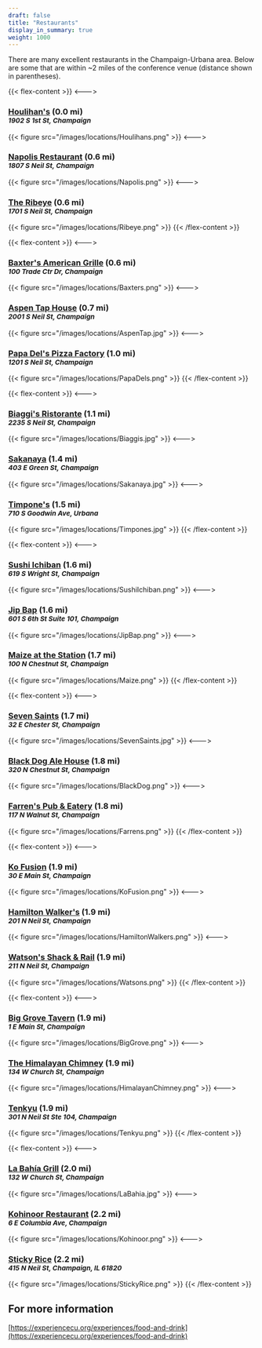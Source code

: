 ```yaml
---
draft: false
title: "Restaurants"
display_in_summary: true
weight: 1000
---
```


There are many excellent restaurants in the Champaign-Urbana area. Below are some that are within ~2 miles of the conference venue (distance shown in parentheses). 

{{< flex-content >}}
<--->
<h3><a href="http://www.stayatthei.com/houlihans">Houlihan's</a> (0.0 mi)<br><small><i>1902 S 1st St, Champaign</i></small></h3>
{{< figure src="/images/locations/Houlihans.png" >}}
<--->
<h3><a href="https://napolisitalianchampaign.com">Napolis Restaurant</a> (0.6 mi)<br><small><i>1807 S Neil St, Champaign</i></small></h3>
{{< figure src="/images/locations/Napolis.png" >}}
<--->
<h3><a href="https://www.theribeyerestaurant.org">The Ribeye</a> (0.6 mi)<br><small><i>1701 S Neil St, Champaign</i></small></h3>
{{< figure src="/images/locations/Ribeye.png" >}}
{{< /flex-content >}}

{{< flex-content >}}
<--->
<h3><a href="https://baxtersgrille.com">Baxter's American Grille</a> (0.6 mi)<br><small><i>100 Trade Ctr Dr, Champaign</i></small></h3>
{{< figure src="/images/locations/Baxters.png" >}}
<--->
<h3><a href="https://aspentaphouse.com">Aspen Tap House</a> (0.7 mi)<br><small><i>2001 S Neil St, Champaign</i></small></h3>
{{< figure src="/images/locations/AspenTap.jpg" >}}
<--->
<h3><a href="https://www.papadels.com">Papa Del's Pizza Factory</a> (1.0 mi)<br><small><i>1201 S Neil St, Champaign</i></small></h3>
{{< figure src="/images/locations/PapaDels.png" >}}
{{< /flex-content >}}

{{< flex-content >}}
<--->
<h3><a href="http://www.biaggis.com">Biaggi's Ristorante</a> (1.1 mi)<br><small><i>2235 S Neil St, Champaign</i></small></h3>
{{< figure src="/images/locations/Biaggis.jpg" >}}
<--->
<h3><a href="http://www.sakanayarestaurant.com">Sakanaya</a> (1.4 mi)<br><small><i>403 E Green St, Champaign</i></small></h3>
{{< figure src="/images/locations/Sakanaya.jpg" >}}
<--->
<h3><a href="http://timpones-urbana.com">Timpone's</a> (1.5 mi)<br><small><i>710 S Goodwin Ave, Urbana</i></small></h3>
{{< figure src="/images/locations/Timpones.jpg" >}}
{{< /flex-content >}}

{{< flex-content >}}
<--->
<h3><a href="https://www.sushiichiban.net">Sushi Ichiban</a> (1.6 mi)<br><small><i>619 S Wright St, Champaign</i></small></h3>
{{< figure src="/images/locations/SushiIchiban.png" >}}
<--->
<h3><a href="http://www.jipbapcu.com">Jip Bap</a> (1.6 mi)<br><small><i>601 S 6th St Suite 101, Champaign</i></small></h3>
{{< figure src="/images/locations/JipBap.png" >}}
<--->
<h3><a href="http://www.maizemexicangrill.com">Maize at the Station</a> (1.7 mi)<br><small><i>100 N Chestnut St, Champaign</i></small></h3>
{{< figure src="/images/locations/Maize.png" >}}
{{< /flex-content >}}

{{< flex-content >}}
<--->
<h3><a href="http://www.sevensaintsbar.com">Seven Saints</a> (1.7 mi)<br><small><i>32 E Chester St, Champaign</i></small></h3>
{{< figure src="/images/locations/SevenSaints.jpg" >}}
<--->
<h3><a href="http://www.blackdogchampaign.com">Black Dog Ale House</a> (1.8 mi)<br><small><i>320 N Chestnut St, Champaign</i></small></h3>
{{< figure src="/images/locations/BlackDog.png" >}}
<--->
<h3><a href="http://www.farrenspub.com">Farren's Pub & Eatery</a> (1.8 mi)<br><small><i>117 N Walnut St, Champaign</i></small></h3>
{{< figure src="/images/locations/Farrens.png" >}}
{{< /flex-content >}}

{{< flex-content >}}
<--->
<h3><a href="https://www.kofusion.com/menu-selection">Ko Fusion</a> (1.9 mi)<br><small><i>30 E Main St, Champaign</i></small></h3>
{{< figure src="/images/locations/KoFusion.png" >}}
<--->
<h3><a href="https://www.hamiltonwalkers.com">Hamilton Walker's</a> (1.9 mi)<br><small><i>201 N Neil St, Champaign</i></small></h3>
{{< figure src="/images/locations/HamiltonWalkers.png" >}}
<--->
<h3><a href="http://www.watsonschicken.com">Watson's Shack & Rail</a> (1.9 mi)<br><small><i>211 N Neil St, Champaign</i></small></h3>
{{< figure src="/images/locations/Watsons.png" >}}
{{< /flex-content >}}

{{< flex-content >}}
<--->
<h3><a href="https://www.biggrovetavern.com/food">Big Grove Tavern</a> (1.9 mi)<br><small><i>1 E Main St, Champaign</i></small></h3>
{{< figure src="/images/locations/BigGrove.png" >}}
<--->
<h3><a href="https://www.thehimalayanchimneyil.com">The Himalayan Chimney</a> (1.9 mi)<br><small><i>134 W Church St, Champaign</i></small></h3>
{{< figure src="/images/locations/HimalayanChimney.png" >}}
<--->
<h3><a href="http://tenkyu.cafe">Tenkyu</a> (1.9 mi)<br><small><i>301 N Neil St Ste 104, Champaign</i></small></h3>
{{< figure src="/images/locations/Tenkyu.png" >}}
{{< /flex-content >}}

{{< flex-content >}}
<--->
<h3><a href="http://labahiagrill.com">La Bahía Grill</a> (2.0 mi)<br><small><i>132 W Church St, Champaign</i></small></h3>
{{< figure src="/images/locations/LaBahia.jpg" >}}
<--->
<h3><a href="http://www.kohinoorchampaign.com">Kohinoor Restaurant</a> (2.2 mi)<br><small><i>6 E Columbia Ave, Champaign</i></small></h3>
{{< figure src="/images/locations/Kohinoor.png" >}}
<--->
<h3><a href="http://www.stickyricechampaign.com">Sticky Rice</a> (2.2 mi)<br><small><i>415 N Neil St, Champaign, IL 61820</i></small></h3>
{{< figure src="/images/locations/StickyRice.png" >}}
{{< /flex-content >}}

## For more information

[https://experiencecu.org/experiences/food-and-drink](https://experiencecu.org/experiences/food-and-drink)